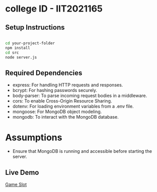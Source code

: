 # college ID - IIT2021165
## Setup Instructions
   ```bash
   
   cd your-project-folder
   npm install
   cd src
   node server.js
   ```

## Required Dependencies
- express: For handling HTTP requests and responses.
- bcrypt: For hashing passwords securely.
- body-parser: To parse incoming request bodies in a middleware.
- cors: To enable Cross-Origin Resource Sharing.
- dotenv: For loading environment variables from a .env file.
- mongoose: For MongoDB object modeling.
- mongodb: To interact with the MongoDB database.

# Assumptions
- Ensure that MongoDB is running and accessible before starting the server.

## Live Demo
[Game Slot](https://game-theory-pzci.onrender.com/)
